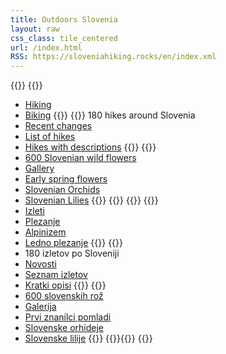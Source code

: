 ```yaml
---
title: Outdoors Slovenia
layout: raw
css_class: tile_centered
url: /index.html
RSS: https://sloveniahiking.rocks/en/index.xml
---
```

{{<tile-column>}}
{{<tile title="Outdoor Activities" link="/en/top/" link_text="Explore" image="/images/climbing-vrsic.jpg">}}
* [Hiking](/en/hikes)
* [Biking](/en/biking)<!-- * Climbing / * Ice climbing -->
{{</tile>}}
{{<tile title="Hiking in Slovenia" image="/hikes/debelapec/M_1_0145.jpg">}}
180 hikes around Slovenia
* [Recent changes](/en/hikes)
* [List of hikes](/en/hikes-list/list/)
* [Hikes with descriptions](/en/hikes-list/list-photos/)
{{</tile>}}
{{<tile title="Wild Flowers" image="/flowers/senecioabrotanifolius/M_7_1744.JPG">}}
* [600 Slovenian wild flowers](/en/flowers/)
* [Gallery](/en/flowers/list.html)
* [Early spring flowers](/en/flowers/early-spring/)
* [Slovenian Orchids](/en/flowers/family/orchidaceae/)
* [Slovenian Lilies](/en/flowers/genus/lilium/)
{{</tile>}}
{{</tile-column>}}
{{<tile-column>}}
{{<tile title="Pojdimo v naravo" image="/images/climbing-greben.jpg">}}
* [Izleti](/hikes/)
* [Plezanje](https://www.plezanje.net/climbing/index.asp)
* [Alpinizem](https://www.plezanje.net/climbing/db/cragIntro.asp?cc=SI&type=W)
* [Ledno plezanje](https://www.plezanje.net/climbing/db/index.asp?file=iceKamSavAlpe.xml)
{{</tile>}}
{{<tile title="Izleti po Sloveniji" image="/hikes/kovk/budanje/M_0_00679.JPG">}}
* 180 izletov po Sloveniji
* [Novosti](/hikes)
* [Seznam izletov](/hikes-list/list/)
* [Kratki opisi](/hikes-list/list-photos/)
{{</tile>}}
{{<tile title="Slovenske rože" image="/flowers/astrantiabavarica/M_007072201.JPG">}}
* [600 slovenskih rož](/flowers/)
* [Galerija](/flowers/list.html)
* [Prvi znanilci pomladi](/flowers/early-spring/)
* [Slovenske orhideje](/flowers/family/orchidaceae/)
* [Slovenske lilije](/flowers/genus/lilium/)
{{</tile>}}
{{<tile empty="1">}}{{</tile>}}
{{</tile-column>}}
